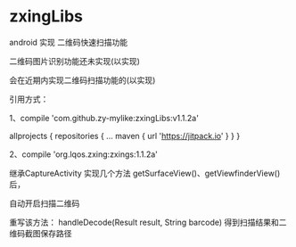 # zxingLibs
android 实现 二维码快速扫描功能

二维码图片识别功能还未实现(以实现)

会在近期内实现二维码扫描功能的(以实现)

引用方式：

1、compile 'com.github.zy-mylike:zxingLibs:v1.1.2a'

allprojects {
    repositories {
        ...
        maven { url 'https://jitpack.io' }
    }
}

2、compile 'org.lqos.zxing:zxings:1.1.2a'



继承CaptureActivity 实现几个方法 getSurfaceView()、getViewfinderView()后，

自动开启扫描二维码

重写该方法： handleDecode(Result result, String barcode) 得到扫描结果和二维码截图保存路径

